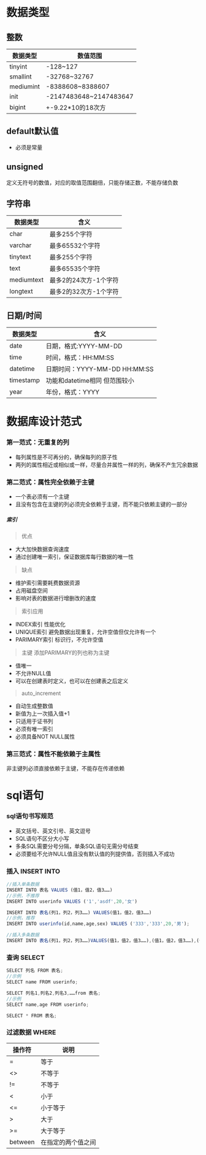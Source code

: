 # 数据类型
## 整数
|数据类型|数值范围|
|---|---|
|tinyint|-128~127|
|smallint|-32768~32767|
|mediumint|-8388608~8388607|
|init|-2147483648~2147483647|
|bigint|+-9.22*10的18次方 |
## default默认值
* 必须是常量
## unsigned
定义无符号的数值，对应的取值范围翻倍，只能存储正数，不能存储负数
## 字符串
|数据类型|含义|
|---|---|
|char|最多255个字符|
|varchar|最多65532个字符|
|tinytext|最多255个字符|
|text|最多65535个字符|
|mediumtext|最多2的24次方-1个字符|
|longtext|最多2的32次方-1个字符|
## 日期/时间
|数据类型|含义|
|---|---|
|date|日期，格式:YYYY-MM-DD|
|time|时间，格式：HH:MM:SS|
|datetime|日期时间：YYYY-MM-DD HH:MM:SS|
|timestamp|功能和datetime相同 但范围较小|
|year|年份，格式：YYYY|

# 数据库设计范式
### 第一范式：无重复的列
* 每列属性是不可再分的，确保每列的原子性  
* 两列的属性相近或相似或一样，尽量合并属性一样的列，确保不产生冗余数据
### 第二范式：属性完全依赖于主键
* 一个表必须有一个主键 
* 且没有包含在主键的列必须完全依赖于主键，而不能只依赖主键的一部分
##### 索引
> 优点  
* 大大加快数据查询速度  
* 通过创建唯一索引，保证数据库每行数据的唯一性  
> 缺点  
* 维护索引需要耗费数据资源  
* 占用磁盘空间
* 影响对表的数据进行增删改的速度  
> 索引应用  
* INDEX索引 性能优化
* UNIQUE索引 避免数据出现重复，允许空值但仅允许有一个 
* PARIMARY索引 标识行，不允许空值
> 主键
添加PARIMARY的列也称为主键  
* 值唯一
* 不允许NULL值  
* 可以在创建表时定义，也可以在创建表之后定义  
> auto_increment  
* 自动生成整数值
* 新值为上一次插入值+1
* 只适用于证书列
* 必须有唯一索引
* 必须具备NOT NULL属性

### 第三范式：属性不能依赖于主属性
非主键列必须直接依赖于主键，不能存在传递依赖

# sql语句
### sql语句书写规范
* 英文括号、英文引号、英文逗号
* SQL语句不区分大小写
* 多条SQL需要分号分隔，单条SQL语句无需分号结束
* 必须要给不允许NULL值且没有默认值的列提供值，否则插入不成功
### 插入 INSERT INTO
``` javascript
//插入单条数据
INSERT INTO 表名 VALUES (值1，值2，值3……)
//示例，不推荐
INSERT INTO userinfo VALUES ('1','asdf',20,'女')

INSERT INTO 表名(列1，列2，列3……) VALUES(值1，值2，值3……)
//示例，推荐
INSERT INTO userinfo(id,name,age,sex) VALUES ('333','333',20,'男');

//插入多条数据
INSERT INTO 表名(列1，列2，列3……)VALUES(值1，值2，值3……),(值1，值2，值3……),(值1，值2，值3……)
```
### 查询 SELECT
``` javascript
SELECT 列名 FROM 表名;
//示例
SELECT name FROM userinfo;

SELECT 列名1,列名2,列名3,……from 表名;
//示例
SELECT name,age FROM userinfo;

SELECT * FROM 表名;
```
### 过滤数据 WHERE
|操作符|说明|
|---|---|
|=|等于|
|<>|不等于|
|!=|不等于|
|<|小于|
|<=|小于等于|
|>|大于|
|>=|大于等于|
|between|在指定的两个值之间|
